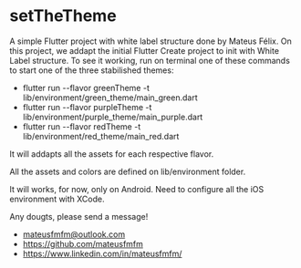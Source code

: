 # setTheTheme

A simple Flutter project with white label structure done by Mateus Félix. 
On this project, we addapt the initial Flutter Create project to init with White Label structure.
To see it working, run on terminal one of these commands to start one of the three stabilished themes:

- flutter run --flavor greenTheme -t lib/environment/green_theme/main_green.dart
- flutter run --flavor purpleTheme -t lib/environment/purple_theme/main_purple.dart
- flutter run --flavor redTheme -t lib/environment/red_theme/main_red.dart

It will addapts all the assets for each respective flavor.

All the assets and colors are defined on lib/environment folder. 

It will works, for now, only on Android. Need to configure all the iOS environment with XCode.

Any dougts, please send a message!

- mateusfmfm@outlook.com
- https://github.com/mateusfmfm
- https://www.linkedin.com/in/mateusfmfm/



